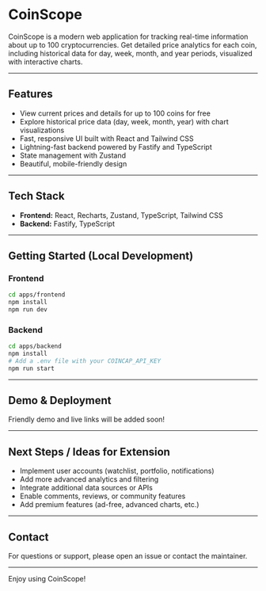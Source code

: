 # CoinScope

CoinScope is a modern web application for tracking real-time information about up to 100 cryptocurrencies. Get detailed price analytics for each coin, including historical data for day, week, month, and year periods, visualized with interactive charts.

---

## Features
- View current prices and details for up to 100 coins for free
- Explore historical price data (day, week, month, year) with chart visualizations
- Fast, responsive UI built with React and Tailwind CSS
- Lightning-fast backend powered by Fastify and TypeScript
- State management with Zustand
- Beautiful, mobile-friendly design

---

## Tech Stack
- **Frontend:** React, Recharts, Zustand, TypeScript, Tailwind CSS
- **Backend:** Fastify, TypeScript

---

## Getting Started (Local Development)

### Frontend
```bash
cd apps/frontend
npm install
npm run dev
```

### Backend
```bash
cd apps/backend
npm install
# Add a .env file with your COINCAP_API_KEY
npm run start
```

---

## Demo & Deployment
Friendly demo and live links will be added soon!

---

## Next Steps / Ideas for Extension
- Implement user accounts (watchlist, portfolio, notifications)
- Add more advanced analytics and filtering
- Integrate additional data sources or APIs
- Enable comments, reviews, or community features
- Add premium features (ad-free, advanced charts, etc.)

---

## Contact
For questions or support, please open an issue or contact the maintainer.

---

Enjoy using CoinScope!
